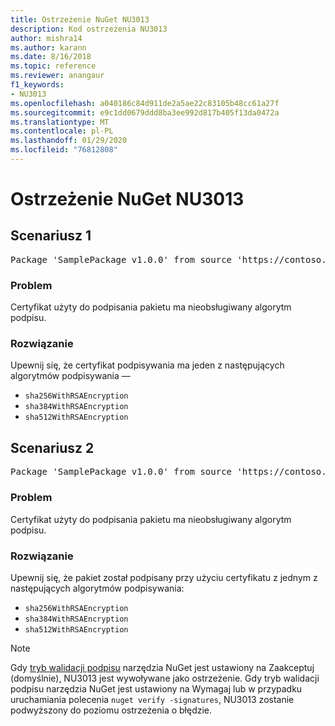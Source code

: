 ```yaml
---
title: Ostrzeżenie NuGet NU3013
description: Kod ostrzeżenia NU3013
author: mishra14
ms.author: karann
ms.date: 8/16/2018
ms.topic: reference
ms.reviewer: anangaur
f1_keywords:
- NU3013
ms.openlocfilehash: a040186c84d911de2a5ae22c83105b48cc61a27f
ms.sourcegitcommit: e9c1dd0679ddd8ba3ee992d817b405f13da0472a
ms.translationtype: MT
ms.contentlocale: pl-PL
ms.lasthandoff: 01/29/2020
ms.locfileid: "76812808"
---
```

# <a name="nuget-warning-nu3013"></a>Ostrzeżenie NuGet NU3013

## <a name="scenario-1"></a>Scenariusz 1

<pre>Package 'SamplePackage v1.0.0' from source 'https://contoso.com/index.json': The signing certificate has an unsupported signature algorithm.</pre>

### <a name="issue"></a>Problem

Certyfikat użyty do podpisania pakietu ma nieobsługiwany algorytm podpisu.


### <a name="solution"></a>Rozwiązanie

Upewnij się, że certyfikat podpisywania ma jeden z następujących algorytmów podpisywania — 
* `sha256WithRSAEncryption`
* `sha384WithRSAEncryption`
* `sha512WithRSAEncryption`



## <a name="scenario-2"></a>Scenariusz 2

<pre>Package 'SamplePackage v1.0.0' from source 'https://contoso.com/index.json': The primary signature's certificate has an unsupported signature algorithm.</pre>

### <a name="issue"></a>Problem

Certyfikat użyty do podpisania pakietu ma nieobsługiwany algorytm podpisu.


### <a name="solution"></a>Rozwiązanie

Upewnij się, że pakiet został podpisany przy użyciu certyfikatu z jednym z następujących algorytmów podpisywania: 
* `sha256WithRSAEncryption`
* `sha384WithRSAEncryption`
* `sha512WithRSAEncryption`


> [!Note]
> Gdy [tryb walidacji podpisu](../../consume-packages/installing-signed-packages.md#configure-package-signature-requirements) narzędzia NuGet jest ustawiony na Zaakceptuj (domyślnie), NU3013 jest wywoływane jako ostrzeżenie. Gdy tryb walidacji podpisu narzędzia NuGet jest ustawiony na Wymagaj lub w przypadku uruchamiania polecenia `nuget verify -signatures`, NU3013 zostanie podwyższony do poziomu ostrzeżenia o błędzie. 
